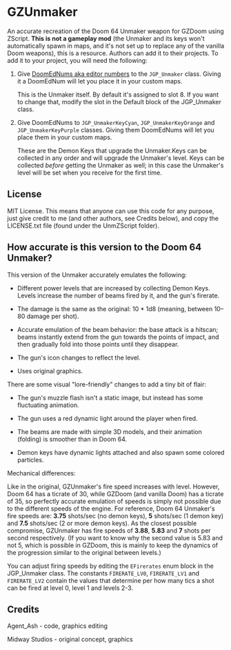 # GZUnmaker

An accurate recreation of the Doom 64 Unmaker weapon for GZDoom using ZScript. **This is not a gameplay mod** (the Unmaker and its keys  won't automatically spawn in maps, and it's not set up to replace any of the vanilla Doom weapons), this is a resource. Authors can add it to their projects. To add it to your project, you will need the following:

1. Give [DoomEdNums aka editor numbers](https://zdoom.org/wiki/MAPINFO/Editor_number_definition) to the `JGP_Unmaker` class. Giving it a DoomEdNum will let you place it in your custom maps.
   
   This is the Unmaker itself. By default it's assigned to slot 8. If you want to change that, modify the slot in the Default block of the JGP_Unmaker class.

2. Give DoomEdNums to `JGP_UnmakerKeyCyan`, `JGP_UnmakerKeyOrange` and `JGP_UnmakerKeyPurple` classes. Giving them DoomEdNums will let you place them in your custom maps.
   
   These are the Demon Keys that upgrade the Unmaker.Keys can be collected in any order and will upgrade the Unmaker's level. Keys can be collected *before* getting the Unmaker as well; in this case the Unmaker's level will be set when you receive for the first time.

## License

MIT License. This means that anyone can use this code for any purpose, just give credit to me (and other authors, see Credits below), and copy the LICENSE.txt file (found under the UnmZScript folder).

## How accurate is this version to the Doom 64 Unmaker?

This version of the Unmaker accurately emulates the following:

* Different power levels that are increased by collecting Demon Keys. Levels increase the number of beams fired by it, and the gun's firerate.

* The damage is the same as the original: 10 * 1d8 (meaning, between 10–80 damage per shot).

* Accurate emulation of the beam behavior: the base attack is a hitscan; beams instantly extend from the gun towards the points of impact, and then gradually fold into those points until they disappear.

* The gun's icon changes to reflect the level.

* Uses original graphics.

There are some visual "lore-friendly" changes to add a tiny bit of flair:

* The gun's muzzle flash isn't a static image, but instead has some fluctuating animation.

* The gun uses a red dynamic light around the player when fired.

* The beams are made with simple 3D models, and their animation (folding) is smoother than in Doom 64.

* Demon keys have dynamic lights attached and also spawn some colored particles.

Mechanical differences:

Like in the original, GZUnmaker's fire speed increases with level. However, Doom 64 has a ticrate of 30, while GZDoom (and vanilla Doom) has a ticrate of 35, so perfectly accurate emulation of speeds is simply not possible due to the different speeds of the engine. For reference, Doom 64 Unmaker's fire speeds are: **3.75** shots/sec (no demon keys), **5** shots/sec (1 demon key) and **7.5** shots/sec (2 or more demon keys). As the closest possible compromise, GZUnmaker has fire speeds of **3.88**, **5.83** and **7** shots per second respectively. (If you want to know why the second value is 5.83 and not 5, which is possible in GZDoom, this is mainly to keep the dynamics of the progression similar to the original between levels.)

You can adjust firing speeds by editing the `EFirerates` enum block in the JGP_Unmaker class. The constants `FIRERATE_LV0`, `FIRERATE_LV1` and `FIRERATE_LV2` contain the values that determine per how many tics a shot can be fired at level 0, level 1 and levels 2-3. 

## Credits

Agent_Ash - code, graphics editing

Midway Studios - original concept, graphics
